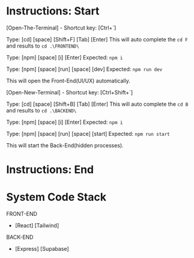 # Instructions: Start

[Open-The-Terminal] - Shortcut key: [Ctrl+`]

Type: [cd] [space] [Shift+F] [Tab] [Enter]
This will auto complete the `cd F` and results to `cd .\FRONTEND\`

Type: [npm] [space] [i] [Enter]
Expected: `npm i`

Type: [npm] [space] [run] [space] [dev]
Expected: `npm run dev`

This will open the Front-End(UI/UX) automatically.

[Open-New-Terminal] - Shortcut key: [Ctrl+Shift+`]

Type: [cd] [space] [Shift+B] [Tab] [Enter]
This will auto complete the `cd B` and results to `cd .\BACKEND\`

Type: [npm] [space] [i] [Enter]
Expected: `npm i`

Type: [npm] [space] [run] [space] [start]
Expected: `npm run start`

This will start the Back-End(hidden processes).

# Instructions: End

# System Code Stack

FRONT-END

- [React] [Tailwind]

BACK-END

- [Express] [Supabase]
